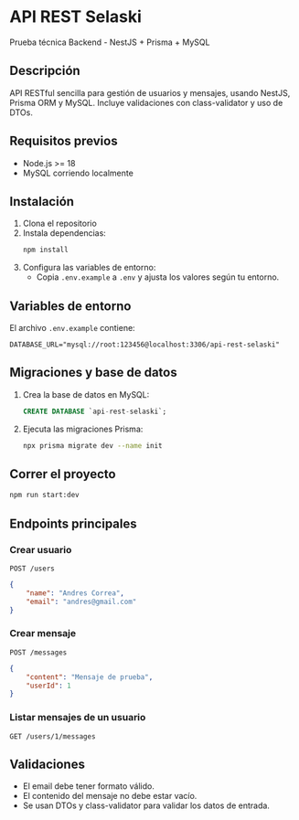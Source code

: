# API REST Selaski

Prueba técnica Backend - NestJS + Prisma + MySQL

## Descripción
API RESTful sencilla para gestión de usuarios y mensajes, usando NestJS, Prisma ORM y MySQL. Incluye validaciones con class-validator y uso de DTOs.

## Requisitos previos
- Node.js >= 18
- MySQL corriendo localmente

## Instalación
1. Clona el repositorio
2. Instala dependencias:
   ```bash
   npm install
   ```
3. Configura las variables de entorno:
   - Copia `.env.example` a `.env` y ajusta los valores según tu entorno.

## Variables de entorno

El archivo `.env.example` contiene:
```
DATABASE_URL="mysql://root:123456@localhost:3306/api-rest-selaski"
```

## Migraciones y base de datos
1. Crea la base de datos en MySQL:
   ```sql
   CREATE DATABASE `api-rest-selaski`;
   ```
2. Ejecuta las migraciones Prisma:
   ```bash
   npx prisma migrate dev --name init
   ```

## Correr el proyecto
```bash
npm run start:dev
```

## Endpoints principales

### Crear usuario
`POST /users`
```json
{
    "name": "Andres Correa",
    "email": "andres@gmail.com"
}
```

### Crear mensaje
`POST /messages`
```json
{
    "content": "Mensaje de prueba",
    "userId": 1
}
```

### Listar mensajes de un usuario
`GET /users/1/messages`

## Validaciones
- El email debe tener formato válido.
- El contenido del mensaje no debe estar vacío.
- Se usan DTOs y class-validator para validar los datos de entrada.
